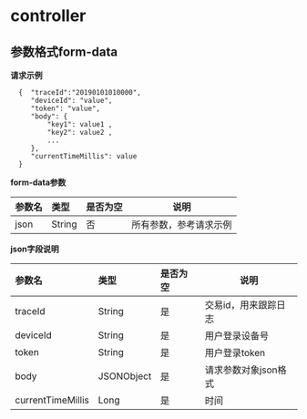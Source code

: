 # controller

## 参数格式form-data
 
**请求示例**
 
   ```
     {  "traceId":"20190101010000",
        "deviceId": "value", 
        "token": "value", 
        "body": { 
            "key1": value1 ,
            "key2": value2 ,
            ...
        }, 
        "currentTimeMillis": value 
     }
   ```
 **form-data参数** 
 
 |参数名 |类型 |是否为空 |说明 |
 |:----- |:----- |:----- |-----|
 |json |String| 否  |所有参数，参考请求示例  |

**json字段说明**

|参数名 |类型 |是否为空 |说明 |
|:----- |:----- |:----- |-----|
|traceId |String| 是  |交易id，用来跟踪日志  |
|deviceId |String| 是  |用户登录设备号  |
|token |String   |是|用户登录token  |
|body |JSONObject   |是|请求参数对象json格式  |
|currentTimeMillis|Long|是   |时间  |
